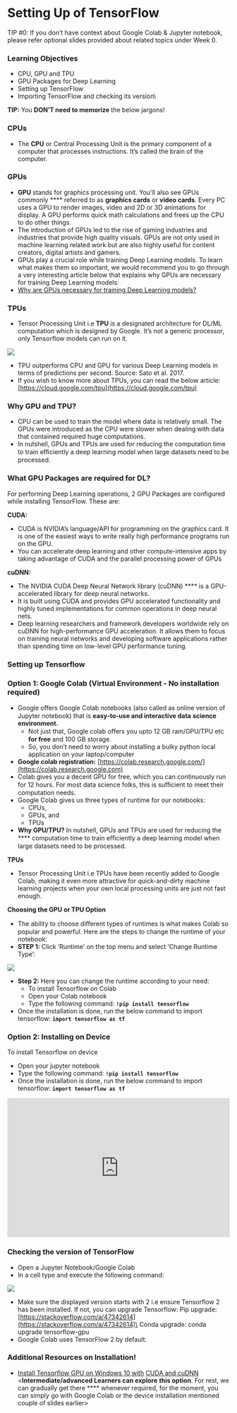 # Setting Up of TensorFlow

TIP #0: If you don’t have context about Google Colab & Jupyter notebook, please refer optional slides provided about related topics under Week 0.

### Learning Objectives

* CPU, GPU and TPU
* GPU Packages for Deep Learning
* Setting up TensorFlow
* Importing TensorFlow and checking its version\


**TIP:** You **DON’T need to memorize** the below jargons!

### CPUs

* The **CPU** or Central Processing Unit is the primary component of a computer that processes instructions. It’s called the brain of the computer.

### GPUs

* **GPU** stands for graphics processing unit. You'll also see GPUs commonly **** referred to as **graphics cards** or **video cards**. Every PC uses a GPU to render images, video and 2D or 3D animations for display. A GPU performs quick math calculations and frees up the CPU to do other things.
* The introduction of GPUs led to the rise of gaming industries and industries that provide high quality visuals. GPUs are not only used in machine learning related work but are also highly useful for content creators, digital artists and gamers.
* GPUs play a crucial role while training Deep Learning models. To learn what makes them so important, we would recommend you to go through a very interesting article below that explains why GPUs are necessary for training Deep Learning models:
* [Why are GPUs necessary for training Deep Learning models?](https://www.analyticsvidhya.com/blog/2017/05/gpus-necessary-for-deep-learning/)

### TPUs

* Tensor Processing Unit i.e **TPU** is a designated architecture for DL/ML computation which is designed by Google. It’s not a generic processor, only Tensorflow models can run on it.

![](https://3298224505-files.gitbook.io/~/files/v0/b/gitbook-x-prod.appspot.com/o/spaces%2FO6zK5zzcnrnToWx3Brks%2Fuploads%2FBtzbc4IuvXSMrUHCdj3c%2F19?alt=media)

* TPU outperforms CPU and GPU for various Deep Learning models in terms of predictions per second. Source: Sato et al. 2017.
* If you wish to know more about TPUs, you can read the below article: [https://cloud.google.com/tpu](https://cloud.google.com/tpu)

### Why GPU and TPU?

* CPU can be used to train the model where data is relatively small. The GPUs were introduced as the CPU were slower when dealing with data that contained required huge computations.
* In nutshell, GPUs and TPUs are used for reducing the computation time to train eﬃciently a deep learning model when large datasets need to be processed.

### What GPU Packages are required for DL?

For performing Deep Learning operations, 2 GPU Packages are configured while installing TensorFlow. These are:

**CUDA:**

* CUDA is NVIDIA’s language/API for programming on the graphics card. It is one of the easiest ways to write really high performance programs run on the GPU.
* You can accelerate deep learning and other compute-intensive apps by taking advantage of CUDA and the parallel processing power of GPUs

**cuDNN:**&#x20;

* The NVIDIA CUDA Deep Neural Network library (cuDNN) **** is a GPU-accelerated library for deep neural networks.
* It is built using CUDA and provides GPU accelerated functionality and highly tuned implementations for common operations in deep neural nets.
* Deep learning researchers and framework developers worldwide rely on cuDNN for high-performance GPU acceleration. It allows them to focus on training neural networks and developing software applications rather than spending time on low-level GPU performance tuning.

### **Setting up Tensorflow**

### **Option 1: Google Colab (Virtual Environment - No installation required)**

* Google oﬀers Google Colab notebooks (also called as online version of Jupyter notebook) that is **easy-to-use and interactive data** **science environment.**
  * Not just that, Google colab oﬀers you upto 12 GB ram/GPU/TPU etc **for free** and 100 GB storage.
  * So, you don’t need to worry about installing a bulky python local application on your laptop/computer
* **Google colab registration:** [https://colab.research.google.com/](https://colab.research.google.com)
* Colab gives you a decent GPU for free, which you can continuously run for 12 hours. For most data science folks, this is suﬃcient to meet their computation needs.
* Google Colab gives us three types of runtime for our notebooks:
  * CPUs,
  * GPUs, and
  * TPUs
* **Why GPU/TPU?** In nutshell, GPUs and TPUs are used for reducing the **** computation time to train eﬃciently a deep learning model when large datasets need to be processed.

**TPUs**

* Tensor Processing Unit i.e TPUs have been recently added to Google Colab, making it even more attractive for quick-and-dirty machine learning projects when your own local processing units are just not fast enough.

**Choosing the GPU or TPU Option**

* The ability to choose diﬀerent types of runtimes is what makes Colab so popular and powerful. Here are the steps to change the runtime of your notebook:
* **STEP 1:** Click ‘Runtime’ on the top menu and select ‘Change Runtime Type’:

![](https://lh3.googleusercontent.com/4Jvb0nXH55S9rqH\_gSd2\_B0qP8aAQubPIVWAhK3Tg0gf8-K0ipmqIezxMe8Pu9t4LWdJSETtUeBhNSQYNJyouRL5ghk9-BX2aC3pwRUwdr-6JGrmfnNiZ-dZGGjifecAVa8Y2LdJdzs)

* **Step 2:** Here you can change the runtime according to your need:
  * To install Tensorflow on Colab
  * Open your Colab notebook
  * Type the following command: **`!pip install tensorflow`**
* Once the installation is done, run the below command to import tensorflow: **`import tensorflow as tf`**

### **Option 2: Installing on Device**

To install Tensorflow on device

* Open your jupyter notebook
* Type the following command: **`!pip install tensorflow`**
* Once the installation is done, run the below command to import tensorflow: **`import tensorflow as tf`**

<iframe width="100%" height="315" src="https://youtube.com/embed/VC-EliTgMEM" title="YouTube video player" frameborder="0" allow="accelerometer; autoplay; clipboard-write; encrypted-media; gyroscope; picture-in-picture" allowfullscreen></iframe>


### **Checking the version of TensorFlow**

* Open a Jupyter Notebook/Google Colab
* In a cell type and execute the following command:

![](https://lh3.googleusercontent.com/JmI\_RUbOySTE57z\_ojpn0oLSHLoSPM2juv-o3PX9M2V8SYqlrOzmCSQGoJc-SUsIrA18M9YNCXuzPSPypjvS\_9Eg6AkdGTAUevszlUlEyQnOJ91MGtlz98r7QwPjRAmvcMaqrQ\_Sq3k)

* Make sure the displayed version starts with 2 i.e ensure Tensorflow 2 has been installed. If not, you can upgrade Tensorflow: Pip upgrade: [https://stackoverflow.com/a/47342614](https://stackoverflow.com/a/47342614)\
  Conda upgrade: conda upgrade tensorflow-gpu
* Google Colab uses TensorFlow 2 by default.

### Additional Resources on Installation!

* [Install Tensorflow GPU on Windows 10 with](https://www.youtube.com/watch?v=xQVOaTUm9lM) [CUDA and cuDNN](https://www.youtube.com/watch?v=xQVOaTUm9lM)\
  <**Intermediate/advanced Learners can explore** **this option**. For rest, we can gradually get there **** whenever required, for the moment, you can simply go with Google Colab or the device installation mentioned couple of slides earlier>